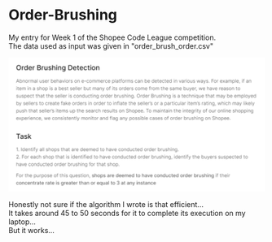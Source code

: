 # Order-Brushing
My entry for Week 1 of the Shopee Code League competition.  
The data used as input was given in "order_brush_order.csv"

![alt text](instructions.png)

Honestly not sure if the algorithm I wrote is that efficient...  
It takes around 45 to 50 seconds for it to complete its execution on my laptop...  
But it works...
